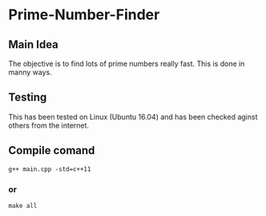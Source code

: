 # Prime-Number-Finder
## Main Idea
The objective is to find lots of prime numbers really fast. This is done in manny ways.
## Testing
This has been tested on Linux (Ubuntu 16.04) and has been checked aginst others from the internet.
## Compile comand
    g++ main.cpp -std=c++11
### or
    make all
